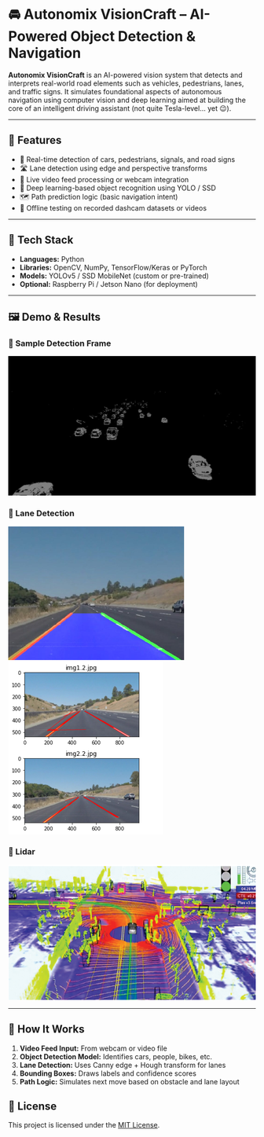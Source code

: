 # 🚘 Autonomix VisionCraft – AI-Powered Object Detection & Navigation

**Autonomix VisionCraft** is an AI-powered vision system that detects and interprets real-world road elements such as vehicles, pedestrians, lanes, and traffic signs. It simulates foundational aspects of autonomous navigation using computer vision and deep learning aimed at building the core of an intelligent driving assistant (not quite Tesla-level... yet 😉).

---

## 🎯 Features

- 🚗 Real-time detection of cars, pedestrians, signals, and road signs
- 🛣️ Lane detection using edge and perspective transforms
- 🎥 Live video feed processing or webcam integration
- 🧠 Deep learning-based object recognition using YOLO / SSD
- 🗺️ Path prediction logic (basic navigation intent)
- 🧪 Offline testing on recorded dashcam datasets or videos

---

## 🧠 Tech Stack

- **Languages:** Python
- **Libraries:** OpenCV, NumPy, TensorFlow/Keras or PyTorch
- **Models:** YOLOv5 / SSD MobileNet (custom or pre-trained)
- **Optional:** Raspberry Pi / Jetson Nano (for deployment)

---

## 🖼️ Demo & Results

### 🔹 Sample Detection Frame
![Detection Example](images/Pic1.png)

### 🔹 Lane Detection
![Lane Detection](images/lanes-1.png)
![Lane Detection](images/lanes-2.png)

### 🔹 Lidar
![Lidar](images/lidar.png)

---

## 📸 How It Works

1. **Video Feed Input:** From webcam or video file
2. **Object Detection Model:** Identifies cars, people, bikes, etc.
3. **Lane Detection:** Uses Canny edge + Hough transform for lanes
4. **Bounding Boxes:** Draws labels and confidence scores
5. **Path Logic:** Simulates next move based on obstacle and lane layout

## 🧾 License

This project is licensed under the [MIT License](LICENSE).
